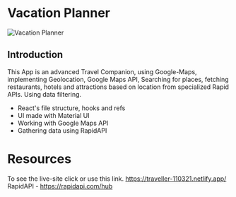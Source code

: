 # Vacation Planner

![Vacation Planner](https://i.ibb.co/W0PVhtM/vacation-planner-cover.jpg)

## Introduction
This App is an advanced Travel Companion,  using Google-Maps, implementing Geolocation, Google Maps API, Searching for places, fetching restaurants, hotels and attractions based on location from specialized Rapid APIs. Using data filtering.



- React's file structure, hooks and refs
- UI made with Material UI
- Working with Google Maps API
- Gathering data using RapidAPI

# Resources
To see the live-site click or use this link.  https://traveller-110321.netlify.app/
RapidAPI - https://rapidapi.com/hub
